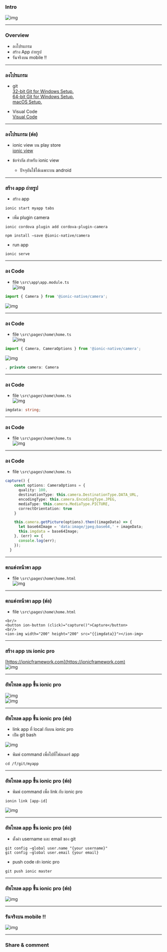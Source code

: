 ### Intro
![img](/imgs/ionic-view-logo.png)  

---

### Overview
- ลงโปรแกรม
- สร้าง App ถ่ายรูป
- รันจริงบน mobile !!

---

### ลงโปรแกรม
- git  
 [32-bit Git for Windows Setup.](https://github.com/git-for-windows/git/releases/download/v2.16.2.windows.1/Git-2.16.2-32-bit.exe)  
 [64-bit Git for Windows Setup.](https://github.com/git-for-windows/git/releases/download/v2.16.2.windows.1/Git-2.16.2-64-bit.exe)  
 [macOS Setup.](https://git-scm.com/download/mac)

- Visual Code  
[Visual Code](https://code.visualstudio.com/)  

---

### ลงโปรแกรม (ต่อ)
- ionic view บน play store  
[ionic view](https://play.google.com/store/apps/details?id=com.ionicframework.view)  

- ข้อจำกัด สำหรับ ionic view  
  - ปัจจุบันใช้ได้เฉพาะบน android 

---

### สร้าง app  ถ่ายรูป
- สร้าง app  
```
ionic start myapp tabs
```

- เพิ่ม plugin camera  
```
ionic cordova plugin add cordova-plugin-camera
```
```
npm install —save @ionic-native/camera
```

- run app  
```
ionic serve
```

---

### ลง Code  
- file ```\src\app\app.module.ts```  
![img](/imgs/day-3-code-1.png)  
```ts
import { Camera } from '@ionic-native/camera';
```
![img](/imgs/day-3-code-2.png)  

---

### ลง Code  
- file ```\src\pages\home\home.ts```  
![img](/imgs/day-3-code-5.png)  
```ts
import { Camera, CameraOptions } from '@ionic-native/camera';
```

![img](/imgs/day-3-code-3.png)  
```ts
, private camera: Camera
```

---

### ลง Code  
- file ```\src\pages\home\home.ts```  
![img](/imgs/day-3-code-4.png)  
```ts
imgdata: string;
```

---

### ลง Code  
- file ```\src\pages\home\home.ts```  
![img](/imgs/day-3-code-6.png)  

---

### ลง Code  
- file ```\src\pages\home\home.ts```  
```ts
capture() {
    const options: CameraOptions = {
      quality: 100,
      destinationType: this.camera.DestinationType.DATA_URL,
      encodingType: this.camera.EncodingType.JPEG,
      mediaType: this.camera.MediaType.PICTURE,
      correctOrientation: true
    }

    this.camera.getPicture(options).then((imageData) => {
      let base64Image = 'data:image/jpeg;base64,' + imageData;
      this.imgdata = base64Image;
    }, (err) => {
      console.log(err);
    });
  }
```  

---

### ตกแต่งหน้าตา app  
- file ```\src\pages\home\home.html```  
![img](/imgs/day-3-code-7.png)  

---

### ตกแต่งหน้าตา app (ต่อ)  
- file ```\src\pages\home\home.html```  
```
<br/>
<button ion-button (click)="capture()">Capture</button>
<br/>
<ion-img width="200" height="200" src="{{imgdata}}"></ion-img>
```

---

### สร้าง app บน ionic pro  
[https://ionicframework.com](https://ionicframework.com)  
![img](/imgs/day-3-upload-6.png)  

---

### อัพโหลด app ขึ้น ionic pro  
![img](/imgs/day-3-upload-4.png)  
![img](/imgs/day-3-upload-5.png)  

---

### อัพโหลด app ขึ้น ionic pro (ต่อ)  
- link app ที่ local กับบน ionic pro  
- เปิด git bash  

![img](/imgs/day-3-upload-3.png)  
- พิมพ์ command เพื่อไปที่โฟลเดอร์ app  
```
cd /f/git/myapp
```  

---

### อัพโหลด app ขึ้น ionic pro (ต่อ)  
- พิมพ์ command เพื่อ link กับ ionic pro  
```
ionin link [app-id]
```
![img](/imgs/day-3-upload-1.png)  

---

### อัพโหลด app ขึ้น ionic pro (ต่อ)  
- ตั้งค่า username และ email ของ git  
```
git config —global user.name "{your username}"
git config —global user.email {your email}
```
- push code เข้า ionic pro  
```
git push ionic master
```
---

### อัพโหลด app ขึ้น ionic pro (ต่อ)
![img](/imgs/day-3-upload-2.png)  

---

### รันจริงบน mobile !!
![img](/imgs/day-3-upload-7.jpg)  

---

### Share & comment
